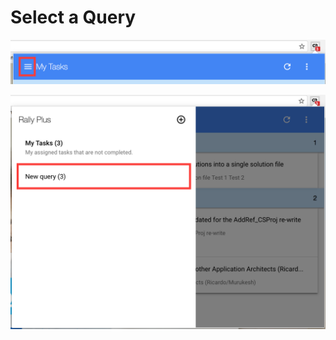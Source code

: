# Select a Query

![Query Editor](/images/rally-plus-toggle.png)

![Query Editor](/images/rally-plus-select-query.png)